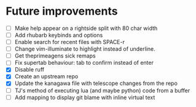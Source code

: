 # Future improvements

- [ ] Make help appear on a rightside split with 80 char width
- [ ] Add rhubarb keybinds and options
- [ ] Enable search for recent files with SPACE-r
- [ ] Change vim-illuminate to highlight instead of underline.
- [ ] Get theprimeagens sick remaps
- [ ] Fix supertab behaviour: tab to confirm instead of enter
- [x] Disable ruff
- [x] Create an upstream repo
- [x] Update the kanagawa file with telescope changes from the repo
- [ ] TJ's method of executing lua (and maybe python) code from a buffer
- [ ] Add mapping to display git blame with inline virtual text
